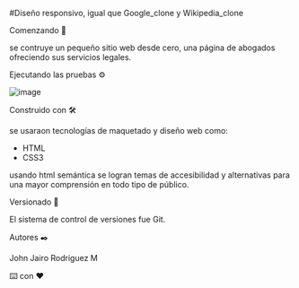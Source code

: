 #Diseño responsivo, igual que Google_clone y Wikipedia_clone

Comenzando 🚀

se contruye un pequeño sitio web desde cero, una página de abogados ofreciendo sus servicios legales.

Ejecutando las pruebas ⚙️

![image](https://user-images.githubusercontent.com/87795271/130886942-b1a26693-9773-48d3-b053-42db5f80cc13.png)

Construido con 🛠️

se usaraon tecnologías de maquetado y diseño web como:

- HTML
- CSS3

usando html semántica se logran temas de accesibilidad y alternativas para una mayor comprensión en todo tipo de público.

Versionado 📌

El sistema de control de versiones fue Git. 


Autores ✒️

John Jairo Rodriguez M

⌨️ con ❤️




